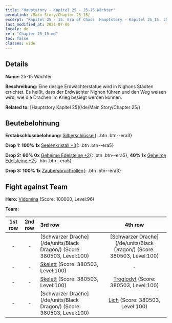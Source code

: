```yaml
---
title: "Hauptstory - Kapitel 25 - 25-15 Wächter"
permalink: /Main Story/Chapter 25_15/
excerpt: "Kapitel 25 - 15. Era of Chaos  Hauptstory - Kapitel 25_15. 25-15 Wächter"
last_modified_at: 2021-07-06
locale: de
ref: "Chapter 25_15.md"
toc: false
classes: wide
---
```


## Details

 **Name:** 25-15 Wächter

 **Beschreibung:** Eine riesige Erdwächterstatue wird in Nighons Städten errichtet. Es heißt, dass der Erdwächter Nighon führen und den Weg weisen wird, wie die Drachen im Krieg besiegt werden können.

 **Related to:** [Hauptstory Kapitel 25](/de/Main Story/Chapter 25/)

## Beutebelohnung

 **Erstabschlussbelohnung:** [Silberschlüssel](/ItemsDE/con_693/){: .btn .btn--era3}

 **Drop 1:** **100% 1x** [Seelenkristall +3](/ItemsDE/mat_87/){: .btn .btn--era5}

 **Drop 2:** **60% 0x** [Geheime Edelsteine +2](/ItemsDE/mat_79/){: .btn .btn--era5}, **40% 1x** [Geheime Edelsteine +2](/ItemsDE/mat_79/){: .btn .btn--era5}

 **Drop 3:** **100% 1x** [Zauberspruchrollen](/ItemsDE/con_694/){: .btn .btn--era3}


## Fight against Team
 **Hero:** [Vidomina](/de/heroes/Vidomina/) (Score: 100000, Level:96)

 **Team:**


  | 1st row | 2nd row | 3rd row | 4th row |
  |:----:|:----:|:----|:----:|
  | - | - | [Schwarzer Drache](/de/units/Black Dragon/) (Score: 380503, Level:100)  | [Schwarzer Drache](/de/units/Black Dragon/) (Score: 380503, Level:100)  |
  | - | - | [Skelett](/de/units/Skeleton/) (Score: 380503, Level:100)  | - |
  | - | - | [Skelett](/de/units/Skeleton/) (Score: 380503, Level:100)  | [Troglodyt](/de/units/Troglodyte/) (Score: 380503, Level:100)  |
  | - | - | [Schwarzer Drache](/de/units/Black Dragon/) (Score: 380503, Level:100)  | [Lich](/de/units/Lich/) (Score: 380503, Level:100)  |



